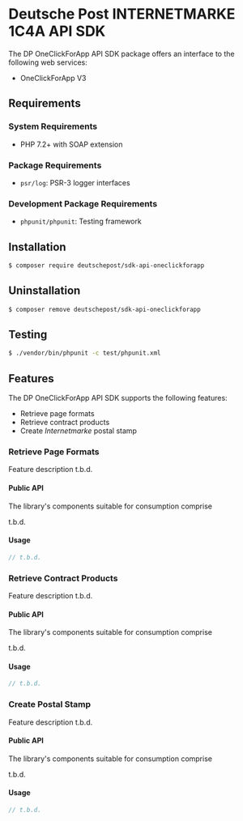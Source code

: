 # Deutsche Post INTERNETMARKE 1C4A API SDK

The DP OneClickForApp API SDK package offers an interface to the following web services:

- OneClickForApp V3

## Requirements

### System Requirements

- PHP 7.2+ with SOAP extension

### Package Requirements

- `psr/log`: PSR-3 logger interfaces

### Development Package Requirements

- `phpunit/phpunit`: Testing framework

## Installation

```bash
$ composer require deutschepost/sdk-api-oneclickforapp
```

## Uninstallation

```bash
$ composer remove deutschepost/sdk-api-oneclickforapp
```

## Testing

```bash
$ ./vendor/bin/phpunit -c test/phpunit.xml
```

## Features

The DP OneClickForApp API SDK supports the following features:

* Retrieve page formats
* Retrieve contract products
* Create _Internetmarke_ postal stamp


### Retrieve Page Formats

Feature description t.b.d.

#### Public API

The library's components suitable for consumption comprise

t.b.d.

#### Usage

```php
// t.b.d.
```

### Retrieve Contract Products    

Feature description t.b.d.

#### Public API

The library's components suitable for consumption comprise

t.b.d.

#### Usage

```php
// t.b.d.
```

### Create Postal Stamp

Feature description t.b.d.

#### Public API

The library's components suitable for consumption comprise

t.b.d.

#### Usage

```php
// t.b.d.
```
